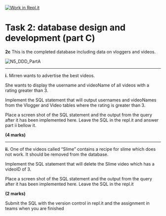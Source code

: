 [![Work in Repl.it](https://classroom.github.com/assets/work-in-replit-14baed9a392b3a25080506f3b7b6d57f295ec2978f6f33ec97e36a161684cbe9.svg)](https://classroom.github.com/online_ide?assignment_repo_id=4250519&assignment_repo_type=AssignmentRepo)
# Task 2: database design and development (part C) 

**2c** This is the completed database including data on vloggers and videos. 

![N5_DDD_PartA](https://storage.googleapis.com/replit/images/1614683326790_d97d1fd66cf2aea28db73cffc873e2ed.png)

***

**i.** Mirren wants to advertise the best videos. 
	
She wants to display the username and videoName of all videos with a rating greater than 3. 
	
Implement the SQL statement that will output usernames and videoNames from the Vlogger and Video tables where the rating is greater than 3. 
	
Place a screen shot of the SQL statement and the output from the query after it has been implemented here. Leave the SQL in the repl.it and answer part ii bellow it.

**(4 marks)** 

***

**ii.** One of the videos called “Slime” contains a recipe for slime which does not work. It should be removed from the database. 

Implement the SQL statement that will delete the Slime video which has a videoID of 3. 

Place a screen shot of the SQL statement and the output from the query after it has been implemented here. Leave the SQL in the repl.it 

**(2 marks)** 

Submit the SQL with the version control in repl.it and the assignment in teams when you are finished
